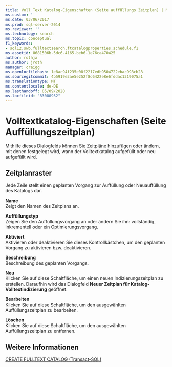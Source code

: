 ```yaml
---
title: Voll Text Katalog-Eigenschaften (Seite auffüllungs Zeitplan) | Microsoft-Dokumentation
ms.custom: ''
ms.date: 03/06/2017
ms.prod: sql-server-2014
ms.reviewer: ''
ms.technology: search
ms.topic: conceptual
f1_keywords:
- sql12.swb.fulltextsearch.ftcatalogproperties.schedule.f1
ms.assetid: 8681506b-5dc6-4165-beb6-1e76ca470425
author: rothja
ms.author: jroth
manager: craigg
ms.openlocfilehash: 1e8ac94f235e08f2217edb9504722ebac998cb28
ms.sourcegitcommit: 4b5919e3ae5e252f8d6422e8e6fddac1319075a1
ms.translationtype: MT
ms.contentlocale: de-DE
ms.lasthandoff: 05/09/2020
ms.locfileid: "83000932"
---
```

# <a name="full-text-catalog-properties-population-schedule-page"></a>Volltextkatalog-Eigenschaften (Seite Auffüllungszeitplan)
  Mithilfe dieses Dialogfelds können Sie Zeitpläne hinzufügen oder ändern, mit denen festgelegt wird, wann der Volltextkatalog aufgefüllt oder neu aufgefüllt wird.  
  
## <a name="schedules-grid"></a>Zeitplanraster  
 Jede Zeile stellt einen geplanten Vorgang zur Auffüllung oder Neuauffüllung des Katalogs dar.  
  
 **Name**  
 Zeigt den Namen des Zeitplans an.  
  
 **Auffüllungstyp**  
 Zeigen Sie den Auffüllungsvorgang an oder ändern Sie ihn: vollständig, inkrementell oder ein Optimierungsvorgang.  
  
 **Aktiviert**  
 Aktivieren oder deaktivieren Sie dieses Kontrollkästchen, um den geplanten Vorgang zu aktivieren bzw. deaktivieren.  
  
 **Beschreibung**  
 Beschreibung des geplanten Vorgangs.  
  
 **Neu**  
 Klicken Sie auf diese Schaltfläche, um einen neuen Indizierungszeitplan zu erstellen. Daraufhin wird das Dialogfeld **Neuer Zeitplan für Katalog-Volltextindizierung** geöffnet.  
  
 **Bearbeiten**  
 Klicken Sie auf diese Schaltfläche, um den ausgewählten Auffüllungszeitplan zu bearbeiten.  
  
 **Löschen**  
 Klicken Sie auf diese Schaltfläche, um den ausgewählten Auffüllungszeitplan zu entfernen.  
  
## <a name="see-also"></a>Weitere Informationen  
 [CREATE FULLTEXT CATALOG &#40;Transact-SQL&#41;](/sql/t-sql/statements/create-fulltext-catalog-transact-sql)  
  
  
